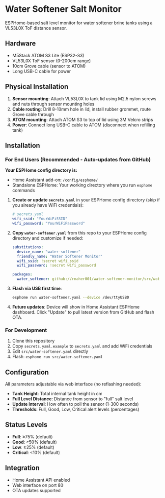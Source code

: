# Water Softener Salt Monitor

ESPHome-based salt level monitor for water softener brine tanks using a VL53L0X ToF distance sensor.

## Hardware

- M5Stack ATOM S3 Lite (ESP32-S3)
- VL53L0X ToF sensor (0-200cm range)
- 10cm Grove cable (sensor to ATOM)
- Long USB-C cable for power

## Physical Installation

1. **Sensor mounting**: Attach VL53L0X to tank lid using M2.5 nylon screws and nuts through sensor mounting holes
2. **Cable routing**: Drill 8-10mm hole in lid, install rubber grommet, route Grove cable through
3. **ATOM mounting**: Attach ATOM S3 to top of lid using 3M Velcro strips
4. **Power**: Connect long USB-C cable to ATOM (disconnect when refilling tank)

## Installation

### For End Users (Recommended - Auto-updates from GitHub)

**Your ESPHome config directory is:**
- Home Assistant add-on: `/config/esphome/`
- Standalone ESPHome: Your working directory where you run `esphome` commands

1. **Create or update `secrets.yaml`** in your ESPHome config directory (skip if you already have WiFi credentials):
   ```yaml
   # secrets.yaml
   wifi_ssid: "YourWiFiSSID"
   wifi_password: "YourWiFiPassword"
   ```

2. **Copy `water-softener.yaml`** from this repo to your ESPHome config directory and customize if needed:
   ```yaml
   substitutions:
     device_name: "water-softener"
     friendly_name: "Water Softener Monitor"
     wifi_ssid: !secret wifi_ssid
     wifi_password: !secret wifi_password

   packages:
     water_softener: github://rmaher001/water-softener-monitor/src/water-softener-package.yaml@master
   ```

3. **Flash via USB first time**:
   ```bash
   esphome run water-softener.yaml --device /dev/ttyUSB0
   ```

4. **Future updates**: Device will show in Home Assistant ESPHome dashboard. Click "Update" to pull latest version from GitHub and flash OTA.

### For Development

1. Clone this repository
2. Copy `secrets.yaml.example` to `secrets.yaml` and add WiFi credentials
3. Edit `src/water-softener.yaml` directly
4. Flash: `esphome run src/water-softener.yaml`

## Configuration

All parameters adjustable via web interface (no reflashing needed):

- **Tank Height**: Total internal tank height in cm
- **Full Level Distance**: Distance from sensor to "full" salt level
- **Update Interval**: How often to poll the sensor (1-300 seconds)
- **Thresholds**: Full, Good, Low, Critical alert levels (percentages)

## Status Levels

- **Full**: ≥75% (default)
- **Good**: ≥50% (default)
- **Low**: ≥25% (default)
- **Critical**: <10% (default)

## Integration

- Home Assistant API enabled
- Web interface on port 80
- OTA updates supported
